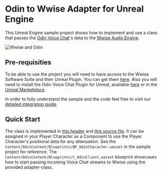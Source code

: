 # Odin to Wwise Adapter for Unreal Engine

This Unreal Engine sample project shows how to implement and use a class that passes the [Odin Voice Chat](https://www.4players.io/odin/)'s data to the [Wwise Audio Engine](https://www.audiokinetic.com/en/library/edge/?source=UE4&id=index.html).

![Wwise and Odin](/Documentation/wwise_with_odin_header.jpg)

## Pre-requisities

To be able to use the project you will need to have access to the Wwise Software Suite and their Unreal Plugin. You can get them [here](https://www.audiokinetic.com/en/library/edge/?source=UE4&id=index.html).
Also you will need to install the Odin Voice Chat Plugin for Unreal, available [here](https://github.com/4Players/odin-sdk-unreal/releases) or in the [Unreal Marketplace](https://www.unrealengine.com/marketplace/en-US/product/4players-odin-sdk).

In order to fully understand the sample and the code feel free to visit our [detailed integration guide](https://www.4players.io/odin/guides/unreal/odin-wwise/).

## Quick Start

The class is implemented in [this header](/Source/OdinTestProject/Public/AkOdinInputComponent.h) and [this source file](/Source/OdinTestProject/Private/AkOdinInputComponent.cpp). It can be assigned in your Player Character as a Component to use the Player Character's positional data for any attenuation. See the `Content/OdinContent/Blueprints/BP_OdinCharacter.uasset` in the sample project for reference. The `Content/OdinContent/Blueprints/C_OdinClient.uasset` blueprint showcases how to start passing incoming Voice Chat streams to Wwise using the provided adapter-class.
